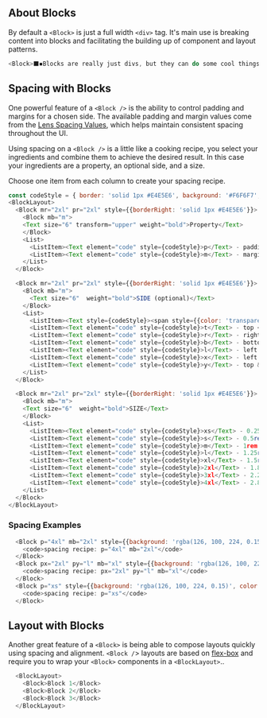 ## About Blocks

By default a `<Block>` is just a full width `<div>` tag. It's main use is breaking content into blocks and facilitating the building up of component and layout patterns.

```js
<Block>⬛️◾️Blocks are really just divs, but they can do some cool things ◾️⬛ ️ </Block>
```

<div class="doc-section-divider"></div>

## Spacing with Blocks

One powerful feature of a `<Block />` is the ability to control padding and margins for a chosen side. The available padding and margin values come from the [Lens Spacing Values](/#!/Spacing), which helps maintain consistent spacing throughout the UI.

Using spacing on a `<Block />` is a little like a cooking recipe, you select your ingredients and combine them to achieve the desired result. In this case your ingredients are a property, an optional side, and a size.

Choose one item from each column to create your spacing recipe.

```js noeditor
const codeStyle = { border: 'solid 1px #E4E5E6', background: '#F6F6F7', padding: '2px 8px 3px', borderRadius: '4px', color:'#4C33AA', textAlign: 'center', width: '25px', display: 'inline-block', fontSize:"14px"};
<BlockLayout>
  <Block mr="2xl" pr="2xl" style={{borderRight: 'solid 1px #E4E5E6'}}>
    <Block mb="m">
    <Text size="6" transform="upper" weight="bold">Property</Text>
    </Block>
    <List>
      <ListItem><Text element="code" style={codeStyle}>p</Text> - padding </ListItem>
      <ListItem><Text element="code" style={codeStyle}>m</Text> - margin </ListItem>
    </List>
  </Block>

  <Block mr="2xl" pr="2xl" style={{borderRight: 'solid 1px #E4E5E6'}}>
    <Block mb="m">
      <Text size="6"  weight="bold">SIDE (optional)</Text>
    </Block>
    <List>
      <ListItem><Text style={codeStyle}><span style={{color: 'transparent'}}>a</span></Text> - all </ListItem>
      <ListItem><Text element="code" style={codeStyle}>t</Text> - top </ListItem>
      <ListItem><Text element="code" style={codeStyle}>r</Text> - right </ListItem>
      <ListItem><Text element="code" style={codeStyle}>b</Text> - bottom </ListItem>
      <ListItem><Text element="code" style={codeStyle}>l</Text> - left </ListItem>
      <ListItem><Text element="code" style={codeStyle}>x</Text> - left & right </ListItem>
      <ListItem><Text element="code" style={codeStyle}>y</Text> - top & bottom </ListItem>
    </List>
  </Block>

  <Block mr="2xl" pr="2xl" style={{borderRight: 'solid 1px #E4E5E6'}}>
    <Block mb="m">
    <Text size="6"  weight="bold">SIZE</Text>
    </Block>
    <List>
      <ListItem><Text element="code" style={codeStyle}>xs</Text> - 0.25rem (4px) </ListItem>
      <ListItem><Text element="code" style={codeStyle}>s</Text> - 0.5rem (8px)</ListItem>
      <ListItem><Text element="code" style={codeStyle}>m</Text> - 1rem (16px)</ListItem>
      <ListItem><Text element="code" style={codeStyle}>l</Text> - 1.25rem (20px) </ListItem>
      <ListItem><Text element="code" style={codeStyle}>xl</Text> - 1.5rem (24px) </ListItem>
      <ListItem><Text element="code" style={codeStyle}>2xl</Text> - 1.875rem (30px) </ListItem>
      <ListItem><Text element="code" style={codeStyle}>3xl</Text> - 2.25rem (36px) </ListItem>
      <ListItem><Text element="code" style={codeStyle}>4xl</Text> - 2.875rem (46px) </ListItem>
    </List>
  </Block>
</BlockLayout>
```

### Spacing Examples

```js
  <Block p="4xl" mb="2xl" style={{background: 'rgba(126, 100, 224, 0.15)', color: '#7E64E0' }}>
    <code>spacing recipe: p="4xl" mb="2xl"</code>
  </Block>
  <Block px="2xl" py="l" mb="xl" style={{background: 'rgba(126, 100, 224, 0.15)', color: '#7E64E0' }}>
    <code>spacing recipe: px="2xl" py="l" mb="xl"</code>
  </Block>
  <Block p="xs" style={{background: 'rgba(126, 100, 224, 0.15)', color: '#7E64E0' }}>
    <code>spacing recipe: p="xs"</code>
  </Block>
```
<div class="doc-section-divider"></div>

## Layout with Blocks

Another great feature of a `<Block>` is being able to compose layouts quickly using spacing and alignment. `<Block /`> layouts are based on [flex-box](https://developer.mozilla.org/en-US/docs/Web/CSS/CSS_Flexible_Box_Layout/Basic_Concepts_of_Flexbox) and require you to wrap your `<Block>` components in a `<BlockLayout>`..

```js
  <BlockLayout>
    <Block>Block 1</Block>
    <Block>Block 2</Block>
    <Block>Block 3</Block>
  </BlockLayout>
```

